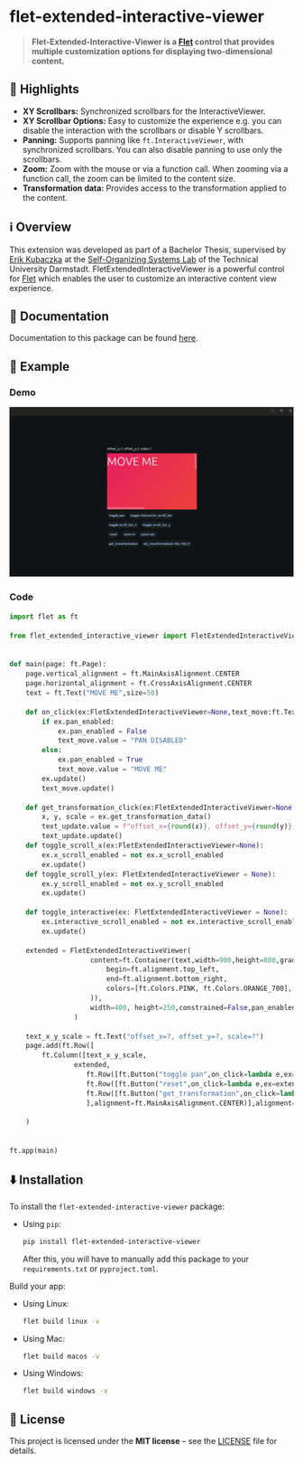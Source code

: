 # flet-extended-interactive-viewer
> **Flet-Extended-Interactive-Viewer is a [Flet](https://flet.dev/) control that provides multiple customization options for displaying two-dimensional content.**

## 🌟 Highlights

- **XY Scrollbars:** Synchronized scrollbars for the InteractiveViewer.
- **XY Scrollbar Options:** Easy to customize the experience e.g. you can disable the interaction with the scrollbars or disable Y scrollbars.
- **Panning:** Supports panning like `ft.InteractiveViewer`, with synchronized scrollbars. You can also disable panning to use only the scrollbars.
- **Zoom:** Zoom with the mouse or via a function call. When zooming via a function call, the zoom can be limited to the content size.
- **Transformation data:** Provides access to the transformation applied to the content.

## ℹ️ Overview

This extension was developed as part of a Bachelor Thesis, supervised by [Erik Kubaczka](https://github.com/ERIK-KE) at the [Self-Organizing Systems Lab](https://www.bcs.tu-darmstadt.de/welcome/index.en.jsp) of the Technical University Darmstadt. FletExtendedInteractiveViewer is a powerful control for [Flet](https://flet.dev/) which enables the user to customize an interactive content view experience.

## 📖 Documentation

Documentation to this package can be found [here](https://PraiseTheDarkFlo.github.io/flet-extended-interactive-viewer/).

## 🚀 Example
### Demo
![Example](https://github.com/PraiseTheDarkFlo/flet-extended-interactive-viewer/blob/master/docs/gifs/usage_extended_interactive_viewer.gif?raw=true)

### Code
```python
import flet as ft

from flet_extended_interactive_viewer import FletExtendedInteractiveViewer


def main(page: ft.Page):
    page.vertical_alignment = ft.MainAxisAlignment.CENTER
    page.horizontal_alignment = ft.CrossAxisAlignment.CENTER
    text = ft.Text("MOVE ME",size=50)

    def on_click(ex:FletExtendedInteractiveViewer=None,text_move:ft.Text=None):
        if ex.pan_enabled:
            ex.pan_enabled = False
            text_move.value = "PAN DISABLED"
        else:
            ex.pan_enabled = True
            text_move.value = "MOVE ME"
        ex.update()
        text_move.update()

    def get_transformation_click(ex:FletExtendedInteractiveViewer=None,text_update:ft.Text=None):
        x, y, scale = ex.get_transformation_data()
        text_update.value = f"offset_x={round(x)}, offset_y={round(y)}, scale={scale}"
        text_update.update()
    def toggle_scroll_x(ex:FletExtendedInteractiveViewer=None):
        ex.x_scroll_enabled = not ex.x_scroll_enabled
        ex.update()
    def toggle_scroll_y(ex: FletExtendedInteractiveViewer = None):
        ex.y_scroll_enabled = not ex.y_scroll_enabled
        ex.update()

    def toggle_interactive(ex: FletExtendedInteractiveViewer = None):
        ex.interactive_scroll_enabled = not ex.interactive_scroll_enabled
        ex.update()
        
    extended = FletExtendedInteractiveViewer(
                    content=ft.Container(text,width=900,height=800,gradient=ft.LinearGradient(
                        begin=ft.alignment.top_left,
                        end=ft.alignment.bottom_right,
                        colors=[ft.Colors.PINK, ft.Colors.ORANGE_700],
                    )),
                    width=400, height=250,constrained=False,pan_enabled=True,over_zoom_enabled=False,
                )
    
    text_x_y_scale = ft.Text("offset_x=?, offset_y=?, scale=?")
    page.add(ft.Row([
        ft.Column([text_x_y_scale,
                extended,
                   ft.Row([ft.Button("toggle pan",on_click=lambda e,ex=extended,text_move=text:on_click(ex,text_move)),ft.Button("toggle interactive_scroll_bar",on_click=lambda e,ex=extended:toggle_interactive(ex))]),ft.Row([ft.Button("toggle scroll_bar_x",on_click=lambda e,ex=extended:toggle_scroll_x(ex)),ft.Button("toggle scroll_bar_y",on_click=lambda e,ex=extended:toggle_scroll_y(ex))]),
                   ft.Row([ft.Button("reset",on_click=lambda e,ex=extended:ex.reset(400)),ft.Button("zoom in",on_click=lambda e,ex=extended:ex.zoom(1.25)),ft.Button("zoom out",on_click=lambda e,ex=extended:ex.zoom(0.75))]),
                   ft.Row([ft.Button("get_transformation",on_click=lambda e, ex=extended, x_y_scale=text_x_y_scale: get_transformation_click(ex,text_x_y_scale)),ft.Button("set_transformation(-100,-100,1)",on_click=lambda e,ex=extended:ex.set_transformation_data(offset_x=-100,offset_y=-100,scale=1.0))])
                   ],alignment=ft.MainAxisAlignment.CENTER)],alignment=ft.MainAxisAlignment.CENTER),

    )


ft.app(main)
```

## ⬇️ Installation


To install the `flet-extended-interactive-viewer` package:

- Using `pip`:

    ```bash
    pip install flet-extended-interactive-viewer
    ```
    After this, you will have to manually add this package to your `requirements.txt` or `pyproject.toml`.

Build your app:
- Using Linux:

    ```bash
    flet build linux -v
    ```
- Using Mac:

    ```bash
    flet build macos -v
    ```
- Using Windows:

    ```bash
    flet build windows -v
    ```

## 📝 License

This project is licensed under the **MIT license** – see the [LICENSE](LICENSE) file for details.

